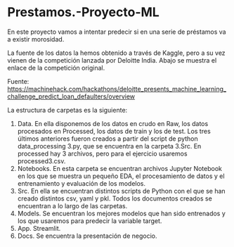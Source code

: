 # Prestamos.-Proyecto-ML

En este proyecto vamos a intentar predecir si en una serie de préstamos va a existir morosidad.

La fuente de los datos la hemos obtenido a través de Kaggle, pero a su vez vienen de la competición lanzada por Deloitte India. Abajo se muestra el enlace de la competición original.

Fuente: https://machinehack.com/hackathons/deloitte_presents_machine_learning_challenge_predict_loan_defaulters/overview

La estructura de carpetas es la siguiente:

1. Data. En ella disponemos de los datos en crudo en Raw, los datos procesados en Processed, los datos de train y los de test. Los tres últimos anteriores fueron creados a partir del script de python data_processing 3.py, que se encuentra en la carpeta 3.Src. En processed hay 3 archivos, pero para el ejercicio usaremos processed3.csv. 
2. Notebooks. En esta carpeta se encuentran archivos Jupyter Notebook en los que se muestra un pequeño EDA, el procesamiento de datos y el entrenamiento y evaluación de los modelos.
3. Src. En ella se encuentran distintos scripts de Python con el que se han creado distintos csv, yaml y pkl. Todos los documentos creados se encuentran a lo largo de las carpetas.
4. Models. Se encuentran los mejores modelos que han sido entrenados y los que usaremos para predecir la variable target.
5. App. Streamlit.
6. Docs. Se encuentra la presentación de negocio.



